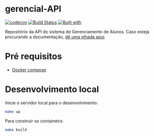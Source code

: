 # gerencial-API
[![codecov](https://codecov.io/gh/Non-Devs/gerencial-API/branch/master/graph/badge.svg)](https://codecov.io/gh/Non-Devs/gerencial-API)
[![Build Status](https://travis-ci.org/Non-Devs/gerencial-API.svg?branch=master)](https://travis-ci.org/Non-Devs/gerencial-API)
[![Built with](https://img.shields.io/badge/Built_with-Cookiecutter_Django_Rest-F7B633.svg)](https://github.com/agconti/cookiecutter-django-rest)

Repositório da API do sistema de Gerenciamento de Alunos. 
Caso esteja procurando a documentação, [dê uma olhada aqui](http://Non-Devs.github.io/gerencial-API/).

# Pré requisitos

- [Docker compose](https://docs.docker.com/compose/install//)

# Desenvolvimento local

Inicie o servidor local para o desenvolvimento:
```bash
make up
```
Para construir os containeirs:
```bash
make build
```

